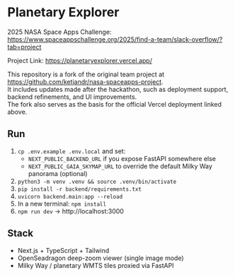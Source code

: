 # Planetary Explorer
2025 NASA Space Apps Challenge: https://www.spaceappschallenge.org/2025/find-a-team/slack-overflow/?tab=project

Project Link: https://planetaryexplorer.vercel.app/

This repository is a fork of the original team project at https://github.com/ketjandr/nasa-spaceapps-project.  
It includes updates made after the hackathon, such as deployment support, backend refinements, and UI improvements.  
The fork also serves as the basis for the official Vercel deployment linked above.

## Run
1) `cp .env.example .env.local` and set:
   - `NEXT_PUBLIC_BACKEND_URL` if you expose FastAPI somewhere else
   - `NEXT_PUBLIC_GAIA_SKYMAP_URL` to override the default Milky Way panorama (optional)
2) `python3 -m venv .venv && source .venv/bin/activate`
3) `pip install -r backend/requirements.txt`
4) `uvicorn backend.main:app --reload`
5) In a new terminal: `npm install`
6) `npm run dev` → http://localhost:3000

## Stack
- Next.js + TypeScript + Tailwind
- OpenSeadragon deep-zoom viewer (single image mode)
- Milky Way / planetary WMTS tiles proxied via FastAPI
